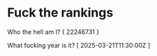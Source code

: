 # Fuck the rankings

Who the hell am I?
{ 22246731 }

What fucking year is it?
[ 2025-03-21T11:30:00Z ]
